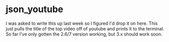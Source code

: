 json_youtube
============

I was asked to write this up last week so I figured I'd drop it on here. This just pulls the title of the top video off of youtube and prints it to the terminal. So far I've only gotten the 2.6/7 version working, but 3.x should work soon.
